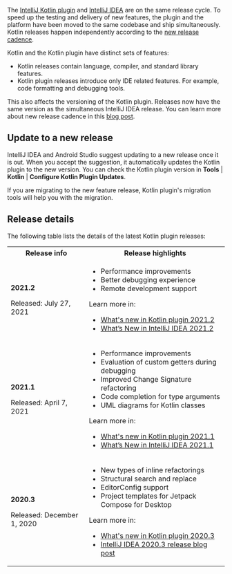 [//]: # (title: Kotlin 插件版本发布)

The [IntelliJ Kotlin plugin](https://plugins.jetbrains.com/plugin/6954-kotlin) and [IntelliJ IDEA](https://www.jetbrains.com/idea/) are on the same release cycle. To speed up the testing and delivery of new features, the plugin and the platform have been moved to the same codebase and ship simultaneously. Kotlin releases happen independently according to the [new release cadence](https://blog.jetbrains.com/kotlin/2020/10/new-release-cadence-for-kotlin-and-the-intellij-kotlin-plugin/).

Kotlin and the Kotlin plugin have distinct sets of features:
* Kotlin releases contain language, compiler, and standard library features.
* Kotlin plugin releases introduce only IDE related features. For example, code formatting and debugging tools.

This also affects the versioning of the Kotlin plugin. Releases now have the same version as the simultaneous IntelliJ IDEA release.
You can learn more about new release cadence in this [blog post](https://blog.jetbrains.com/kotlin/2020/10/new-release-cadence-for-kotlin-and-the-intellij-kotlin-plugin/).

## Update to a new release

IntelliJ IDEA and Android Studio suggest updating to a new release once it is out. When you accept the suggestion,
it automatically updates the Kotlin plugin to the new version. You can check the Kotlin plugin version in **Tools** \| **Kotlin** 
\| **Configure Kotlin Plugin Updates**.

If you are migrating to the new feature release, Kotlin plugin's migration tools will help you with the migration.

## Release details

The following table lists the details of the latest Kotlin plugin releases: 

<table>
<tr>
<th>Release info</th>
<th>Release highlights</th>
</tr>
<tr>
<td>

**2021.2**

Released: July 27, 2021

</td>
<td>

* Performance improvements
* Better debugging experience
* Remote development support

Learn more in:
* [What's new in Kotlin plugin 2021.2](whatsnew-plugin-20212.md)
* [What’s New in IntelliJ IDEA 2021.2](https://www.jetbrains.com/idea/whatsnew/)

</td>
</tr>
<tr>
<td>

**2021.1**

Released: April 7, 2021

</td>
<td>

* Performance improvements
* Evaluation of custom getters during debugging
* Improved Change Signature refactoring
* Code completion for type arguments
* UML diagrams for Kotlin classes

Learn more in:
* [What's new in Kotlin plugin 2021.1](whatsnew-plugin-20211.md)
* [What’s New in IntelliJ IDEA 2021.1](https://www.jetbrains.com/idea/whatsnew/2021-1/)

</td>
</tr>
<tr>
<td>
    
**2020.3**

Released: December 1, 2020

</td>
<td>

* New types of inline refactorings
* Structural search and replace
* EditorConfig support
* Project templates for Jetpack Compose for Desktop

Learn more in:
* [What's new in Kotlin plugin 2020.3](whatsnew-plugin-20203.md)
* [IntelliJ IDEA 2020.3 release blog post](https://blog.jetbrains.com/idea/2020/12/intellij-idea-2020-3/)

</td>
</tr>
</table>